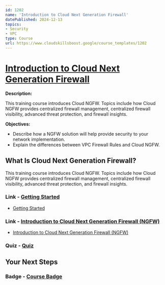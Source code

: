 ```yaml
---
id: 1202
name: 'Introduction to Cloud Next Generation Firewall'
datePublished: 2024-12-13
topics:
- Security
- VPC
type: Course
url: https://www.cloudskillsboost.google/course_templates/1202
---
```


# [Introduction to Cloud Next Generation Firewall](https://www.cloudskillsboost.google/course_templates/1202)

**Description:**

This training course introduces Cloud NGFW. Topics include how Cloud NGFW provides centralized firewall management, centralized firewall visibility, advanced threat protection, and firewall insights.

**Objectives:**

- Describe how a NGFW solution will help provide security to your network implementation.
- Explain the differences between VPC Firewall Rules and Cloud NGFW.

## What Is Cloud Next Generation Firewall?

This training course introduces Cloud NGFW. Topics include how Cloud NGFW provides centralized firewall management, centralized firewall visibility, advanced threat protection, and firewall insights.

### Link - [Getting Started](https://www.cloudskillsboost.google/course_templates/1202/documents/517329)

- [Getting Started](https://storage.googleapis.com/cloud-training/T-NGFW01-B/index.html#/lessons/TJqttADLioRasSe6y4BDG5vfR-zGC2S6)

### Link - [Introduction to Cloud Next Generation Firewall (NGFW)](https://www.cloudskillsboost.google/course_templates/1202/documents/517330)

- [Introduction to Cloud Next Generation Firewall (NGFW)](https://storage.googleapis.com/cloud-training/T-NGFW01-B/index.html#/lessons/dnU1rPxLRZVcU9NDANLImvrjYZZyMYrd)

### Quiz - [Quiz](https://www.cloudskillsboost.google/course_templates/1202/quizzes/517331)

## Your Next Steps

### Badge - [Course Badge](https://www.cloudskillsboost.googleNone)
